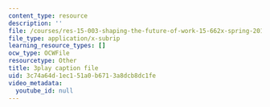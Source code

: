 ```yaml
---
content_type: resource
description: ''
file: /courses/res-15-003-shaping-the-future-of-work-15-662x-spring-2016/3c74a64d1ec151a0b6713a8dcb8dc1fe_C-n3hyz-sSY.vtt
file_type: application/x-subrip
learning_resource_types: []
ocw_type: OCWFile
resourcetype: Other
title: 3play caption file
uid: 3c74a64d-1ec1-51a0-b671-3a8dcb8dc1fe
video_metadata:
  youtube_id: null
---
```

